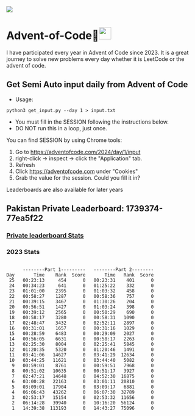 <img src="/Users/abidshakir/Advent-of-Code/Advent_of_Code_2024.jpg">

<br>

# Advent-of-Code🎄<img src="https://media.giphy.com/media/ObNTw8Uzwy6KQ/giphy.gif" width="32">

I have participated every year in Advent of Code since 2023. It is a great journey to solve new problems every day whether it is LeetCode or the advent of code. 
## Get Semi Auto input daily from Advent of Code
- Usage:
```
python3 get_input.py --day 1 > input.txt
```
- You must fill in the SESSION following the instructions below.
- DO NOT run this in a loop, just once.

You can find SESSION by using Chrome tools:
 1) Go to https://adventofcode.com/2024/day/1/input
 2) right-click -> inspect -> click the "Application" tab.
 3) Refresh
 4) Click https://adventofcode.com under "Cookies"
 5) Grab the value for the session. Could you fill it in?


Leaderboards are also available for later years
## Pakistan Private Leaderboard: 1739374-77ea5f22
### [Private leaderboard Stats](https://muhammadsaadsiddique.github.io/advent-readme-stars/)

### 2023 Stats
```

      --------Part 1---------   --------Part 2--------
Day       Time    Rank  Score       Time   Rank  Score
 25   00:23:13     454      0   00:23:31    401      0
 24   00:34:23     641      0   01:25:22    332      0
 23   01:01:00    2395      0   01:03:32    458      0
 22   00:58:27    1287      0   00:58:36    757      0
 21   00:39:15    3467      0   01:30:26    204      0
 20   00:56:51    1427      0   01:03:24    398      0
 19   00:39:12    2565      0   00:50:29    690      0
 18   00:58:17    3280      0   00:58:31   1090      0
 17   02:48:47    3432      0   02:52:11   2897      0
 16   00:31:01    1657      0   00:31:16   1029      0
 15   00:28:59    6483      0   00:29:09   2027      0
 14   00:56:05    6631      0   00:58:17   2263      0
 13   02:25:30    8004      0   02:25:41   5845      0
 12   01:20:35    5320      0   01:20:46   1491      0
 11   03:41:06   14627      0   03:41:29  12634      0
 10   03:44:25   11621      0   03:44:40   5082      0
  9   00:59:01    8761      0   00:59:51   7968      0
  8   00:51:02   10635      0   00:51:17   3927      0
  7   02:47:21   14648      0   04:52:30  16875      0
  6   03:00:28   22163      0   03:01:11  20810      0
  5   03:09:01   17904      0   03:09:17   6881      0
  4   06:06:43   43262      0   06:07:30  32789      0
  3   02:53:17   15154      0   02:53:32  11656      0
  2   06:14:28   39940      0   10:16:20  56124      0
  1   14:39:38  113193      0   14:43:27  75096      0
  

```

